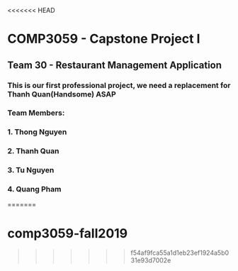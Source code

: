 <<<<<<< HEAD
# COMP3059 - Capstone Project I
## Team 30 - Restaurant Management Application
### This is our first professional project, we need a replacement for Thanh Quan(Handsome) ASAP

### Team Members:
### 1.  Thong Nguyen
### 2.  Thanh Quan
### 3.  Tu Nguyen
### 4.  Quang Pham
=======
# comp3059-fall2019
>>>>>>> f54af9fca55a1d1eb23ef1924a5b031e93d7002e
